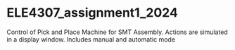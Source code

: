 # ELE4307_assignment1_2024
Control of Pick and Place Machine for SMT Assembly.
Actions are simulated in a display window. Includes manual and automatic mode
